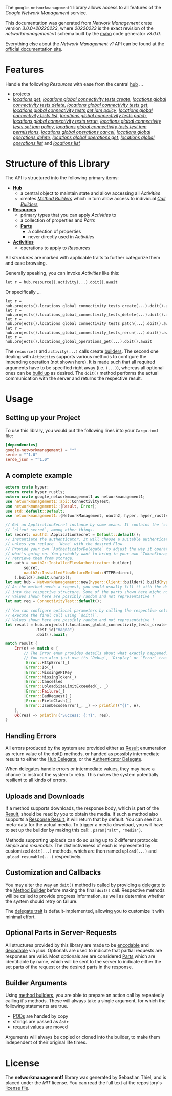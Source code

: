 <!---
DO NOT EDIT !
This file was generated automatically from 'src/mako/api/README.md.mako'
DO NOT EDIT !
-->
The `google-networkmanagement1` library allows access to all features of the *Google Network Management* service.

This documentation was generated from *Network Management* crate version *3.0.0+20220223*, where *20220223* is the exact revision of the *networkmanagement:v1* schema built by the [mako](http://www.makotemplates.org/) code generator *v3.0.0*.

Everything else about the *Network Management* *v1* API can be found at the
[official documentation site](https://cloud.google.com/).
# Features

Handle the following *Resources* with ease from the central [hub](https://docs.rs/google-networkmanagement1/3.0.0+20220223/google_networkmanagement1/NetworkManagement) ... 

* projects
 * [*locations get*](https://docs.rs/google-networkmanagement1/3.0.0+20220223/google_networkmanagement1/api::ProjectLocationGetCall), [*locations global connectivity tests create*](https://docs.rs/google-networkmanagement1/3.0.0+20220223/google_networkmanagement1/api::ProjectLocationGlobalConnectivityTestCreateCall), [*locations global connectivity tests delete*](https://docs.rs/google-networkmanagement1/3.0.0+20220223/google_networkmanagement1/api::ProjectLocationGlobalConnectivityTestDeleteCall), [*locations global connectivity tests get*](https://docs.rs/google-networkmanagement1/3.0.0+20220223/google_networkmanagement1/api::ProjectLocationGlobalConnectivityTestGetCall), [*locations global connectivity tests get iam policy*](https://docs.rs/google-networkmanagement1/3.0.0+20220223/google_networkmanagement1/api::ProjectLocationGlobalConnectivityTestGetIamPolicyCall), [*locations global connectivity tests list*](https://docs.rs/google-networkmanagement1/3.0.0+20220223/google_networkmanagement1/api::ProjectLocationGlobalConnectivityTestListCall), [*locations global connectivity tests patch*](https://docs.rs/google-networkmanagement1/3.0.0+20220223/google_networkmanagement1/api::ProjectLocationGlobalConnectivityTestPatchCall), [*locations global connectivity tests rerun*](https://docs.rs/google-networkmanagement1/3.0.0+20220223/google_networkmanagement1/api::ProjectLocationGlobalConnectivityTestRerunCall), [*locations global connectivity tests set iam policy*](https://docs.rs/google-networkmanagement1/3.0.0+20220223/google_networkmanagement1/api::ProjectLocationGlobalConnectivityTestSetIamPolicyCall), [*locations global connectivity tests test iam permissions*](https://docs.rs/google-networkmanagement1/3.0.0+20220223/google_networkmanagement1/api::ProjectLocationGlobalConnectivityTestTestIamPermissionCall), [*locations global operations cancel*](https://docs.rs/google-networkmanagement1/3.0.0+20220223/google_networkmanagement1/api::ProjectLocationGlobalOperationCancelCall), [*locations global operations delete*](https://docs.rs/google-networkmanagement1/3.0.0+20220223/google_networkmanagement1/api::ProjectLocationGlobalOperationDeleteCall), [*locations global operations get*](https://docs.rs/google-networkmanagement1/3.0.0+20220223/google_networkmanagement1/api::ProjectLocationGlobalOperationGetCall), [*locations global operations list*](https://docs.rs/google-networkmanagement1/3.0.0+20220223/google_networkmanagement1/api::ProjectLocationGlobalOperationListCall) and [*locations list*](https://docs.rs/google-networkmanagement1/3.0.0+20220223/google_networkmanagement1/api::ProjectLocationListCall)




# Structure of this Library

The API is structured into the following primary items:

* **[Hub](https://docs.rs/google-networkmanagement1/3.0.0+20220223/google_networkmanagement1/NetworkManagement)**
    * a central object to maintain state and allow accessing all *Activities*
    * creates [*Method Builders*](https://docs.rs/google-networkmanagement1/3.0.0+20220223/google_networkmanagement1/client::MethodsBuilder) which in turn
      allow access to individual [*Call Builders*](https://docs.rs/google-networkmanagement1/3.0.0+20220223/google_networkmanagement1/client::CallBuilder)
* **[Resources](https://docs.rs/google-networkmanagement1/3.0.0+20220223/google_networkmanagement1/client::Resource)**
    * primary types that you can apply *Activities* to
    * a collection of properties and *Parts*
    * **[Parts](https://docs.rs/google-networkmanagement1/3.0.0+20220223/google_networkmanagement1/client::Part)**
        * a collection of properties
        * never directly used in *Activities*
* **[Activities](https://docs.rs/google-networkmanagement1/3.0.0+20220223/google_networkmanagement1/client::CallBuilder)**
    * operations to apply to *Resources*

All *structures* are marked with applicable traits to further categorize them and ease browsing.

Generally speaking, you can invoke *Activities* like this:

```Rust,ignore
let r = hub.resource().activity(...).doit().await
```

Or specifically ...

```ignore
let r = hub.projects().locations_global_connectivity_tests_create(...).doit().await
let r = hub.projects().locations_global_connectivity_tests_delete(...).doit().await
let r = hub.projects().locations_global_connectivity_tests_patch(...).doit().await
let r = hub.projects().locations_global_connectivity_tests_rerun(...).doit().await
let r = hub.projects().locations_global_operations_get(...).doit().await
```

The `resource()` and `activity(...)` calls create [builders][builder-pattern]. The second one dealing with `Activities` 
supports various methods to configure the impending operation (not shown here). It is made such that all required arguments have to be 
specified right away (i.e. `(...)`), whereas all optional ones can be [build up][builder-pattern] as desired.
The `doit()` method performs the actual communication with the server and returns the respective result.

# Usage

## Setting up your Project

To use this library, you would put the following lines into your `Cargo.toml` file:

```toml
[dependencies]
google-networkmanagement1 = "*"
serde = "^1.0"
serde_json = "^1.0"
```

## A complete example

```Rust
extern crate hyper;
extern crate hyper_rustls;
extern crate google_networkmanagement1 as networkmanagement1;
use networkmanagement1::api::ConnectivityTest;
use networkmanagement1::{Result, Error};
use std::default::Default;
use networkmanagement1::{NetworkManagement, oauth2, hyper, hyper_rustls};

// Get an ApplicationSecret instance by some means. It contains the `client_id` and 
// `client_secret`, among other things.
let secret: oauth2::ApplicationSecret = Default::default();
// Instantiate the authenticator. It will choose a suitable authentication flow for you, 
// unless you replace  `None` with the desired Flow.
// Provide your own `AuthenticatorDelegate` to adjust the way it operates and get feedback about 
// what's going on. You probably want to bring in your own `TokenStorage` to persist tokens and
// retrieve them from storage.
let auth = oauth2::InstalledFlowAuthenticator::builder(
        secret,
        oauth2::InstalledFlowReturnMethod::HTTPRedirect,
    ).build().await.unwrap();
let mut hub = NetworkManagement::new(hyper::Client::builder().build(hyper_rustls::HttpsConnector::with_native_roots()), auth);
// As the method needs a request, you would usually fill it with the desired information
// into the respective structure. Some of the parts shown here might not be applicable !
// Values shown here are possibly random and not representative !
let mut req = ConnectivityTest::default();

// You can configure optional parameters by calling the respective setters at will, and
// execute the final call using `doit()`.
// Values shown here are possibly random and not representative !
let result = hub.projects().locations_global_connectivity_tests_create(req, "parent")
             .test_id("magna")
             .doit().await;

match result {
    Err(e) => match e {
        // The Error enum provides details about what exactly happened.
        // You can also just use its `Debug`, `Display` or `Error` traits
         Error::HttpError(_)
        |Error::Io(_)
        |Error::MissingAPIKey
        |Error::MissingToken(_)
        |Error::Cancelled
        |Error::UploadSizeLimitExceeded(_, _)
        |Error::Failure(_)
        |Error::BadRequest(_)
        |Error::FieldClash(_)
        |Error::JsonDecodeError(_, _) => println!("{}", e),
    },
    Ok(res) => println!("Success: {:?}", res),
}

```
## Handling Errors

All errors produced by the system are provided either as [Result](https://docs.rs/google-networkmanagement1/3.0.0+20220223/google_networkmanagement1/client::Result) enumeration as return value of
the doit() methods, or handed as possibly intermediate results to either the 
[Hub Delegate](https://docs.rs/google-networkmanagement1/3.0.0+20220223/google_networkmanagement1/client::Delegate), or the [Authenticator Delegate](https://docs.rs/yup-oauth2/*/yup_oauth2/trait.AuthenticatorDelegate.html).

When delegates handle errors or intermediate values, they may have a chance to instruct the system to retry. This 
makes the system potentially resilient to all kinds of errors.

## Uploads and Downloads
If a method supports downloads, the response body, which is part of the [Result](https://docs.rs/google-networkmanagement1/3.0.0+20220223/google_networkmanagement1/client::Result), should be
read by you to obtain the media.
If such a method also supports a [Response Result](https://docs.rs/google-networkmanagement1/3.0.0+20220223/google_networkmanagement1/client::ResponseResult), it will return that by default.
You can see it as meta-data for the actual media. To trigger a media download, you will have to set up the builder by making
this call: `.param("alt", "media")`.

Methods supporting uploads can do so using up to 2 different protocols: 
*simple* and *resumable*. The distinctiveness of each is represented by customized 
`doit(...)` methods, which are then named `upload(...)` and `upload_resumable(...)` respectively.

## Customization and Callbacks

You may alter the way an `doit()` method is called by providing a [delegate](https://docs.rs/google-networkmanagement1/3.0.0+20220223/google_networkmanagement1/client::Delegate) to the 
[Method Builder](https://docs.rs/google-networkmanagement1/3.0.0+20220223/google_networkmanagement1/client::CallBuilder) before making the final `doit()` call. 
Respective methods will be called to provide progress information, as well as determine whether the system should 
retry on failure.

The [delegate trait](https://docs.rs/google-networkmanagement1/3.0.0+20220223/google_networkmanagement1/client::Delegate) is default-implemented, allowing you to customize it with minimal effort.

## Optional Parts in Server-Requests

All structures provided by this library are made to be [encodable](https://docs.rs/google-networkmanagement1/3.0.0+20220223/google_networkmanagement1/client::RequestValue) and 
[decodable](https://docs.rs/google-networkmanagement1/3.0.0+20220223/google_networkmanagement1/client::ResponseResult) via *json*. Optionals are used to indicate that partial requests are responses 
are valid.
Most optionals are are considered [Parts](https://docs.rs/google-networkmanagement1/3.0.0+20220223/google_networkmanagement1/client::Part) which are identifiable by name, which will be sent to 
the server to indicate either the set parts of the request or the desired parts in the response.

## Builder Arguments

Using [method builders](https://docs.rs/google-networkmanagement1/3.0.0+20220223/google_networkmanagement1/client::CallBuilder), you are able to prepare an action call by repeatedly calling it's methods.
These will always take a single argument, for which the following statements are true.

* [PODs][wiki-pod] are handed by copy
* strings are passed as `&str`
* [request values](https://docs.rs/google-networkmanagement1/3.0.0+20220223/google_networkmanagement1/client::RequestValue) are moved

Arguments will always be copied or cloned into the builder, to make them independent of their original life times.

[wiki-pod]: http://en.wikipedia.org/wiki/Plain_old_data_structure
[builder-pattern]: http://en.wikipedia.org/wiki/Builder_pattern
[google-go-api]: https://github.com/google/google-api-go-client

# License
The **networkmanagement1** library was generated by Sebastian Thiel, and is placed 
under the *MIT* license.
You can read the full text at the repository's [license file][repo-license].

[repo-license]: https://github.com/Byron/google-apis-rsblob/main/LICENSE.md
